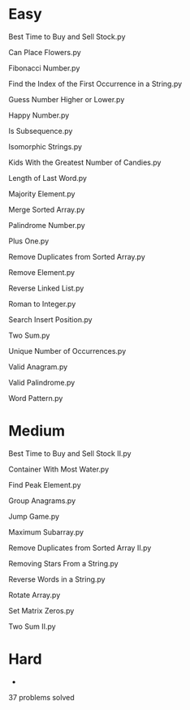 # Easy
Best Time to Buy and Sell Stock.py

Can Place Flowers.py

Fibonacci Number.py

Find the Index of the First Occurrence in a String.py

Guess Number Higher or Lower.py

Happy Number.py

Is Subsequence.py

Isomorphic Strings.py

Kids With the Greatest Number of Candies.py

Length of Last Word.py

Majority Element.py

Merge Sorted Array.py

Palindrome Number.py

Plus One.py

Remove Duplicates from Sorted Array.py

Remove Element.py

Reverse Linked List.py

Roman to Integer.py

Search Insert Position.py

Two Sum.py

Unique Number of Occurrences.py

Valid Anagram.py

Valid Palindrome.py

Word Pattern.py


# Medium
Best Time to Buy and Sell Stock II.py

Container With Most Water.py

Find Peak Element.py

Group Anagrams.py

Jump Game.py

Maximum Subarray.py

Remove Duplicates from Sorted Array II.py

Removing Stars From a String.py

Reverse Words in a String.py

Rotate Array.py

Set Matrix Zeros.py

Two Sum II.py


# Hard
*


37 problems solved
